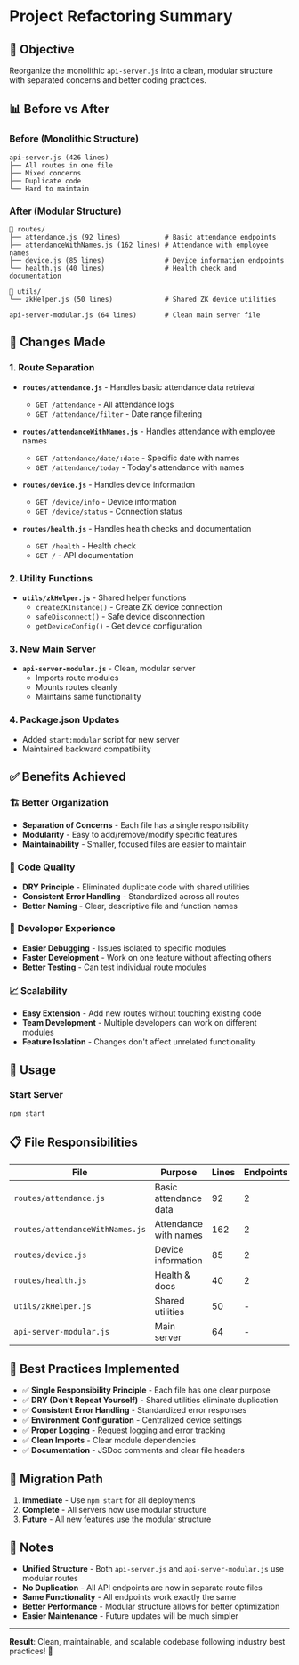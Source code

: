 # Project Refactoring Summary

## 🎯 Objective
Reorganize the monolithic `api-server.js` into a clean, modular structure with separated concerns and better coding practices.

## 📊 Before vs After

### Before (Monolithic Structure)
```
api-server.js (426 lines)
├── All routes in one file
├── Mixed concerns
├── Duplicate code
└── Hard to maintain
```

### After (Modular Structure)
```
📁 routes/
├── attendance.js (92 lines)           # Basic attendance endpoints
├── attendanceWithNames.js (162 lines) # Attendance with employee names
├── device.js (85 lines)               # Device information endpoints
└── health.js (40 lines)               # Health check and documentation

📁 utils/
└── zkHelper.js (50 lines)             # Shared ZK device utilities

api-server-modular.js (64 lines)       # Clean main server file
```

## 🔄 Changes Made

### 1. **Route Separation**
- **`routes/attendance.js`** - Handles basic attendance data retrieval
  - `GET /attendance` - All attendance logs
  - `GET /attendance/filter` - Date range filtering

- **`routes/attendanceWithNames.js`** - Handles attendance with employee names
  - `GET /attendance/date/:date` - Specific date with names
  - `GET /attendance/today` - Today's attendance with names

- **`routes/device.js`** - Handles device information
  - `GET /device/info` - Device information
  - `GET /device/status` - Connection status

- **`routes/health.js`** - Handles health checks and documentation
  - `GET /health` - Health check
  - `GET /` - API documentation

### 2. **Utility Functions**
- **`utils/zkHelper.js`** - Shared helper functions
  - `createZKInstance()` - Create ZK device connection
  - `safeDisconnect()` - Safe device disconnection
  - `getDeviceConfig()` - Get device configuration

### 3. **New Main Server**
- **`api-server-modular.js`** - Clean, modular server
  - Imports route modules
  - Mounts routes cleanly
  - Maintains same functionality

### 4. **Package.json Updates**
- Added `start:modular` script for new server
- Maintained backward compatibility

## ✅ Benefits Achieved

### 🏗️ **Better Organization**
- **Separation of Concerns** - Each file has a single responsibility
- **Modularity** - Easy to add/remove/modify specific features
- **Maintainability** - Smaller, focused files are easier to maintain

### 🧹 **Code Quality**
- **DRY Principle** - Eliminated duplicate code with shared utilities
- **Consistent Error Handling** - Standardized across all routes
- **Better Naming** - Clear, descriptive file and function names

### 🔧 **Developer Experience**
- **Easier Debugging** - Issues isolated to specific modules
- **Faster Development** - Work on one feature without affecting others
- **Better Testing** - Can test individual route modules

### 📈 **Scalability**
- **Easy Extension** - Add new routes without touching existing code
- **Team Development** - Multiple developers can work on different modules
- **Feature Isolation** - Changes don't affect unrelated functionality

## 🚀 Usage

### Start Server
```bash
npm start
```

## 📋 File Responsibilities

| File | Purpose | Lines | Endpoints |
|------|---------|-------|-----------|
| `routes/attendance.js` | Basic attendance data | 92 | 2 |
| `routes/attendanceWithNames.js` | Attendance with names | 162 | 2 |
| `routes/device.js` | Device information | 85 | 2 |
| `routes/health.js` | Health & docs | 40 | 2 |
| `utils/zkHelper.js` | Shared utilities | 50 | - |
| `api-server-modular.js` | Main server | 64 | - |

## 🎯 Best Practices Implemented

- ✅ **Single Responsibility Principle** - Each file has one clear purpose
- ✅ **DRY (Don't Repeat Yourself)** - Shared utilities eliminate duplication
- ✅ **Consistent Error Handling** - Standardized error responses
- ✅ **Environment Configuration** - Centralized device settings
- ✅ **Proper Logging** - Request logging and error tracking
- ✅ **Clean Imports** - Clear module dependencies
- ✅ **Documentation** - JSDoc comments and clear file headers

## 🔄 Migration Path

1. **Immediate** - Use `npm start` for all deployments
2. **Complete** - All servers now use modular structure
3. **Future** - All new features use the modular structure

## 📝 Notes

- **Unified Structure** - Both `api-server.js` and `api-server-modular.js` use modular routes
- **No Duplication** - All API endpoints are now in separate route files
- **Same Functionality** - All endpoints work exactly the same
- **Better Performance** - Modular structure allows for better optimization
- **Easier Maintenance** - Future updates will be much simpler

---

**Result**: Clean, maintainable, and scalable codebase following industry best practices! 🎉
